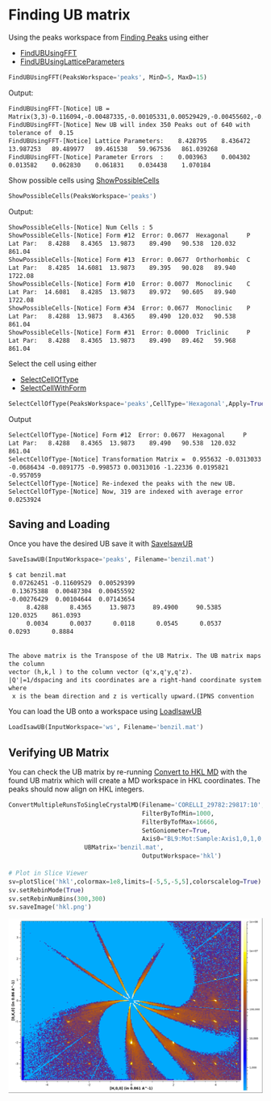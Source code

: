 # Finding UB matrix

Using the peaks workspace from [Finding Peaks](peaks.md) using either
* [FindUBUsingFFT](http://docs.mantidproject.org/nightly/algorithms/FindUBUsingFFT.html)
* [FindUBUsingLatticeParameters](http://docs.mantidproject.org/nightly/algorithms/FindUBUsingLatticeParameters.html)

```python
FindUBUsingFFT(PeaksWorkspace='peaks', MinD=5, MaxD=15)
```
Output:
```
FindUBUsingFFT-[Notice] UB = Matrix(3,3)-0.116094,-0.00487335,-0.00105331,0.00529429,-0.00455602,-0.0714388,0.0726219,-0.136753,0.00278309
FindUBUsingFFT-[Notice] New UB will index 350 Peaks out of 640 with tolerance of  0.15
FindUBUsingFFT-[Notice] Lattice Parameters:    8.428795    8.436472   13.987253   89.489977   89.461538   59.967536   861.039268
FindUBUsingFFT-[Notice] Parameter Errors  :    0.003963    0.004302    0.013582    0.062830    0.061831    0.034438    1.070184
```

Show possible cells using [ShowPossibleCells](http://docs.mantidproject.org/nightly/algorithms/ShowPossibleCells.html)

```python
ShowPossibleCells(PeaksWorkspace='peaks')
```
Output:
```
ShowPossibleCells-[Notice] Num Cells : 5
ShowPossibleCells-[Notice] Form #12  Error: 0.0677  Hexagonal     P   Lat Par:   8.4288   8.4365  13.9873    89.490   90.538  120.032     861.04
ShowPossibleCells-[Notice] Form #13  Error: 0.0677  Orthorhombic  C   Lat Par:   8.4285  14.6081  13.9873    89.395   90.028   89.940    1722.08
ShowPossibleCells-[Notice] Form #10  Error: 0.0077  Monoclinic    C   Lat Par:  14.6081   8.4285  13.9873    89.972   90.605   89.940    1722.08
ShowPossibleCells-[Notice] Form #34  Error: 0.0677  Monoclinic    P   Lat Par:   8.4288  13.9873   8.4365    89.490  120.032   90.538     861.04
ShowPossibleCells-[Notice] Form #31  Error: 0.0000  Triclinic     P   Lat Par:   8.4288   8.4365  13.9873    89.490   89.462   59.968     861.04
```

Select the cell using either
* [SelectCellOfType](http://docs.mantidproject.org/nightly/algorithms/SelectCellOfType.html)
* [SelectCellWithForm](http://docs.mantidproject.org/nightly/algorithms/SelectCellWithForm.html)

```python
SelectCellOfType(PeaksWorkspace='peaks',CellType='Hexagonal',Apply=True)
```
Output
```
SelectCellOfType-[Notice] Form #12  Error: 0.0677  Hexagonal     P   Lat Par:   8.4288   8.4365  13.9873    89.490   90.538  120.032     861.04
SelectCellOfType-[Notice] Transformation Matrix =  0.955632 -0.0313033 -0.0686434 -0.0891775 -0.998573 0.00313016 -1.22336 0.0195821 -0.957059
SelectCellOfType-[Notice] Re-indexed the peaks with the new UB.
SelectCellOfType-[Notice] Now, 319 are indexed with average error 0.0253924
```

## Saving and Loading

Once you have the desired UB save it with [SaveIsawUB](http://docs.mantidproject.org/nightly/algorithms/SaveIsawUB.html)

```python
SaveIsawUB(InputWorkspace='peaks', Filename='benzil.mat')
```

```
$ cat benzil.mat
 0.07262451 -0.11609529  0.00529399
 0.13675388  0.00487304  0.00455592
-0.00276429  0.00104644  0.07143654
     8.4288      8.4365     13.9873     89.4900     90.5385    120.0325    861.0393
     0.0034      0.0037      0.0118      0.0545      0.0537      0.0293      0.8884


The above matrix is the Transpose of the UB Matrix. The UB matrix maps the column
vector (h,k,l ) to the column vector (q'x,q'y,q'z).
|Q'|=1/dspacing and its coordinates are a right-hand coordinate system where
 x is the beam direction and z is vertically upward.(IPNS convention
```

You can load the UB onto a workspace using [LoadIsawUB](http://docs.mantidproject.org/nightly/algorithms/LoadIsawUB.html)

```python
LoadIsawUB(InputWorkspace='ws', Filename='benzil.mat')
```

## Verifying UB Matrix

You can check the UB matrix by re-running [Convert to HKL
MD](md.md#hkl) with the found UB matrix which will create a MD
workspace in HKL coordinates. The peaks should now align on HKL
integers.

```python
ConvertMultipleRunsToSingleCrystalMD(Filename='CORELLI_29782:29817:10',
                                     FilterByTofMin=1000,
                                     FilterByTofMax=16666,
                                     SetGoniometer=True,
                                     Axis0="BL9:Mot:Sample:Axis1,0,1,0,1",
				     UBMatrix='benzil.mat',
                                     OutputWorkspace='hkl')

# Plot in Slice Viewer
sv=plotSlice('hkl',colormax=1e8,limits=[-5,5,-5,5],colorscalelog=True)
sv.setRebinMode(True)
sv.setRebinNumBins(300,300)
sv.saveImage('hkl.png')
```

![HKL](hkl.png)
